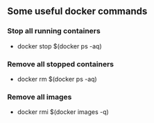 
## Some useful docker commands
### Stop all running containers
 - docker stop $(docker ps -aq)
### Remove all stopped containers
 - docker rm $(docker ps -aq)
### Remove all images
  - docker rmi $(docker images -q)